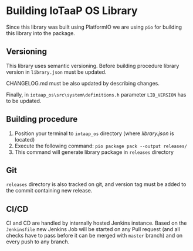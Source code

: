 # Building IoTaaP OS Library
Since this library was built using PlatformIO we are using `pio` for building this library into the package.

## Versioning
This library uses semantic versioning. Before building procedure library version in `library.json` must be updated. 

CHANGELOG.md must be also updated by describing changes. 

Finally, in `iotaap_os\src\system\definitions.h` parameter `LIB_VERSION` has to be updated.

## Building procedure
1. Position your terminal to `iotaap_os` directory (where *library.json* is located)
2. Execute the following command: `pio package pack --output releases/`
3. This command will generate library package in `releases` directory

## Git
`releases` directory is also tracked on git, and version tag must be added to the commit containing new release.

## CI/CD
CI and CD are handled by internally hosted Jenkins instance. Based on the `Jenkinsfile` new Jenkins Job will be started
on any Pull request (and all checks have to pass before it can be merged with `master` branch) and on every push to any
branch. 